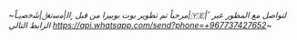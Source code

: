 ~_*مرحباً تم تطوير بوت بوبيزا من قبل   ˼اﻟ|ﻣﺳﺗﻐݪ|ﺷَﺧﺻﯾـاً|🇾🇪|˹ لتواصل مع المطور عبر الرابط التالي https://api.whatsapp.com/send?phone=+967737427652*_~

